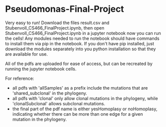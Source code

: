 # Pseudomonas-Final-Project

Very easy to run! Download the files result.csv and Stubenvoll_CS466_FinalProject.ipynb, then open Stubenvoll_CS466_FinalProject.ipynb in a jupyter notebook now you can run the cells! Any modules needed to run the notebook should have commands to install them via pip in the notebook. If you don't have pip installed, just download the modules separately into you python installation so that they are available for use.

All of the pdfs are uploaded for ease of access, but can be recreated by running the jupyter notebook cells. 

For reference:
- all pdfs with 'allSamples' as a prefix include the mutations that are 'shared_subclonal' in the phylogeny.
- all pdfs with 'clonal' only allow clonal mutations in the phylogeny, while 'clonalSubclonal' allows subclonal mutations.
- the final part of the pdf name is either yesHomoplasy or noHomoplasy, indicating whether there can be more than one edge for a given mutation in the phylogeny.

